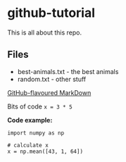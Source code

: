 # github-tutorial

This is all about this repo.

## Files

  * best-animals.txt - the best animals
  * random.txt - other stuff

[GitHub-flavoured MarkDown](https://guides.github.com/features/mastering-markdown/)

Bits of code `x = 3 * 5`

**Code example:**

```
import numpy as np

# calculate x
x = np.mean([43, 1, 64])
```
